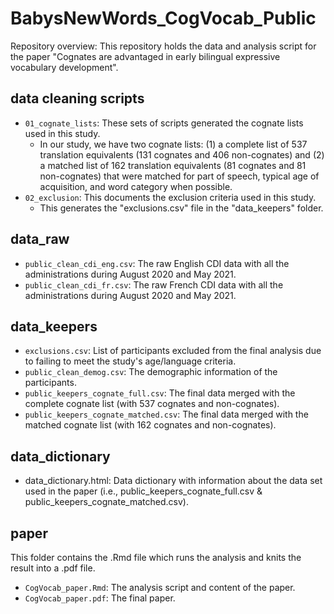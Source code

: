 # BabysNewWords_CogVocab_Public

Repository overview: This repository holds the data and analysis script for the paper "Cognates are advantaged in early bilingual expressive vocabulary development".

## data cleaning scripts
* `01_cognate_lists`: These sets of scripts generated the cognate lists used in this study.
  + In our study, we have two cognate lists: (1) a complete list of 537 translation equivalents (131 cognates and 406 non-cognates) and (2) a matched list of 162 translation equivalents (81 cognates and 81 non-cognates) that were matched for part of speech, typical age of acquisition, and word category when possible. 
* `02_exclusion`: This documents the exclusion criteria used in this study.
  + This generates the "exclusions.csv" file in the "data_keepers" folder.

## data_raw
* `public_clean_cdi_eng.csv`: The raw English CDI data with all the administrations during August 2020 and May 2021.
* `public_clean_cdi_fr.csv`: The raw French CDI data with all the administrations during August 2020 and May 2021.

## data_keepers
* `exclusions.csv`: List of participants excluded from the final analysis due to failing to meet the study's age/language criteria.
* `public_clean_demog.csv`: The demographic information of the participants.
* `public_keepers_cognate_full.csv`: The final data merged with the complete cognate list (with 537 cognates and non-cognates).
* `public_keepers_cognate_matched.csv`: The final data merged with the matched cognate list (with 162 cognates and non-cognates).

## data_dictionary
* data_dictionary.html: Data dictionary with information about the data set used in the paper (i.e., public_keepers_cognate_full.csv & public_keepers_cognate_matched.csv).

## paper
This folder contains the .Rmd file which runs the analysis and knits the result into a .pdf file.
* `CogVocab_paper.Rmd`: The analysis script and content of the paper.
* `CogVocab_paper.pdf`: The final paper.
